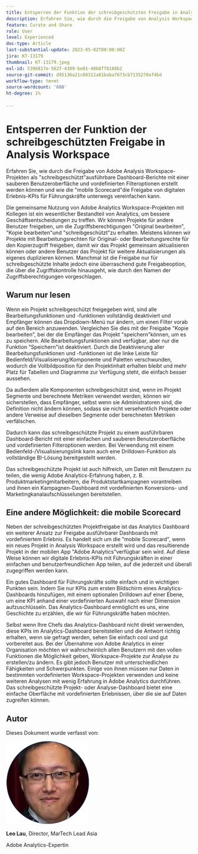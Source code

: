 ```yaml
---
title: Entsperren der Funktion der schreibgeschützten Freigabe in Analysis Workspace
description: Erfahren Sie, wie durch die Freigabe von Analysis Workspace-Projekten als "schreibgeschützt"ausführbare Dashboard-Berichte mit einer sauberen Benutzeroberfläche und vordefinierten Filteroptionen erstellt werden können und wie die "mobile Scorecard"die Freigabe von digitalen Erlebnis-KPIs für Führungskräfte unterwegs vereinfachen kann.
feature: Curate and Share
role: User
level: Experienced
doc-type: Article
last-substantial-update: 2023-05-02T00:00:00Z
jira: KT-13179
thumbnail: KT-13179.jpeg
exl-id: 5396817e-582f-4389-be81-40b8ff8188b2
source-git-commit: d95136a21c08312a81baba7673cb7135270af4bd
workflow-type: tm+mt
source-wordcount: '688'
ht-degree: 1%

---
```


# Entsperren der Funktion der schreibgeschützten Freigabe in Analysis Workspace

Erfahren Sie, wie durch die Freigabe von Adobe Analysis Workspace-Projekten als &quot;schreibgeschützt&quot;ausführbare Dashboard-Berichte mit einer sauberen Benutzeroberfläche und vordefinierten Filteroptionen erstellt werden können und wie die &quot;mobile Scorecard&quot;die Freigabe von digitalen Erlebnis-KPIs für Führungskräfte unterwegs vereinfachen kann.

Die gemeinsame Nutzung von Adobe Analytics Workspace-Projekten mit Kollegen ist ein wesentlicher Bestandteil von Analytics, um bessere Geschäftsentscheidungen zu treffen. Wir können Projekte für andere Benutzer freigeben, um die Zugriffsberechtigungen &quot;Original bearbeiten&quot;, &quot;Kopie bearbeiten&quot;und &quot;schreibgeschützt&quot;zu erhalten. Meistens können wir Projekte mit Bearbeitungsrechten für Original- oder Bearbeitungsrechte für den Kopierzugriff freigeben, damit wir das Projekt gemeinsam aktualisieren können oder andere Benutzer das Projekt für weitere Aktualisierungen als eigenes duplizieren können. Manchmal ist die Freigabe nur für schreibgeschützte Inhalte jedoch eine überraschend gute Freigabeoption, die über die Zugriffskontrolle hinausgeht, wie durch den Namen der Zugriffsberechtigungen vorgeschlagen.

## Warum nur lesen

Wenn ein Projekt schreibgeschützt freigegeben wird, sind alle Bearbeitungsfunktionen und -funktionen vollständig deaktiviert und Empfänger können das Dropdown-Menü nur ändern, um einen Filter vorab auf den Bereich anzuwenden. Vergleichen Sie dies mit der Freigabe &quot;Kopie bearbeiten&quot;, bei der die Empfänger das Projekt &quot;speichern&quot;können, um es zu speichern. Alle Bearbeitungsfunktionen sind verfügbar, aber nur die Funktion &quot;Speichern&quot;ist deaktiviert. Durch die Deaktivierung aller Bearbeitungsfunktionen und -funktionen ist die linke Leiste für Bedienfeld/Visualisierung/Komponente und Paletten verschwunden, wodurch die Vollbildposition für den Projektinhalt erhalten bleibt und mehr Platz für Tabellen und Diagramme zur Verfügung steht, die einfach besser aussehen.

Da außerdem alle Komponenten schreibgeschützt sind, wenn im Projekt Segmente und berechnete Metriken verwendet werden, können wir sicherstellen, dass Empfänger, selbst wenn sie Administratoren sind, die Definition nicht ändern können, sodass sie nicht versehentlich Projekte oder andere Verweise auf dieselben Segmente oder berechneten Metriken verfälschen.

Dadurch kann das schreibgeschützte Projekt zu einem ausführbaren Dashboard-Bericht mit einer einfachen und sauberen Benutzeroberfläche und vordefinierten Filteroptionen werden. Bei Verwendung mit einem Bedienfeld-/Visualisierungslink kann auch eine Drilldown-Funktion als vollständige BI-Lösung bereitgestellt werden.

Das schreibgeschützte Projekt ist auch hilfreich, um Daten mit Benutzern zu teilen, die wenig Adobe Analytics-Erfahrung haben, z. B. Produktmarketingmitarbeitern, die Produktstartkampagnen vorantreiben und ihnen ein Kampagnen-Dashboard mit vordefinierten Konversions- und Marketingkanalaufschlüsselungen bereitstellen.

## Eine andere Möglichkeit: die mobile Scorecard

Neben der schreibgeschützten Projektfreigabe ist das Analytics Dashboard ein weiterer Ansatz zur Freigabe ausführbarer Dashboards mit vordefiniertem Erlebnis. Es handelt sich um die &quot;mobile Scorecard&quot;, wenn ein neues Projekt in Analysis Workspace erstellt wird und das resultierende Projekt in der mobilen App &quot;Adobe Analytics&quot;verfügbar sein wird. Auf diese Weise können wir digitale Erlebnis-KPIs mit Führungskräften in einer einfachen und benutzerfreundlichen App teilen, auf die jederzeit und überall zugegriffen werden kann.

Ein gutes Dashboard für Führungskräfte sollte einfach und in wichtigen Punkten sein. Indem Sie nur KPIs zum ersten Bildschirm eines Analytics-Dashboards hinzufügen, mit einem optionalen Drilldown auf einer Ebene, um eine KPI anhand einer vordefinierten Auswahl nach einer Dimension aufzuschlüsseln. Das Analytics-Dashboard ermöglicht es uns, eine Geschichte zu erzählen, die wir für Führungskräfte haben möchten.

Selbst wenn Ihre Chefs das Analytics-Dashboard nicht direkt verwenden, diese KPIs im Analytics-Dashboard bereitstellen und die Antwort richtig erhalten, wenn sie gefragt werden, sehen Sie einfach cool und gut vorbereitet aus.
Bei der Übernahme von Adobe Analytics in einer Organisation möchten wir wahrscheinlich allen Benutzern mit den vollen Funktionen die Möglichkeit geben, Workspace-Projekte zur Analyse zu erstellen/zu ändern. Es gibt jedoch Benutzer mit unterschiedlichen Fähigkeiten und Schwerpunkten. Einige von ihnen müssen nur Daten in bestimmten vordefinierten Workspace-Projekten verwenden und keine weiteren Analysen mit wenig Erfahrung in Adobe Analytics durchführen. Das schreibgeschützte Projekt- oder Analyse-Dashboard bietet eine einfache Oberfläche mit vordefinierten Erlebnissen, über die sie auf Daten zugreifen können.

## Autor

Dieses Dokument wurde verfasst von:

![Leo Lau](assets/leo_headshot.png)

**Leo Lau**, Director, MarTech Lead Asia

Adobe Analytics-Expertin
